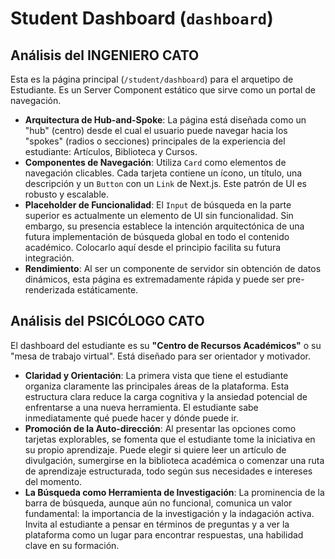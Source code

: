 # Student Dashboard (`dashboard`)

## Análisis del INGENIERO CATO

Esta es la página principal (`/student/dashboard`) para el arquetipo de Estudiante. Es un Server Component estático que sirve como un portal de navegación.

-   **Arquitectura de Hub-and-Spoke**: La página está diseñada como un "hub" (centro) desde el cual el usuario puede navegar hacia los "spokes" (radios o secciones) principales de la experiencia del estudiante: Artículos, Biblioteca y Cursos.
-   **Componentes de Navegación**: Utiliza `Card` como elementos de navegación clicables. Cada tarjeta contiene un ícono, un título, una descripción y un `Button` con un `Link` de Next.js. Este patrón de UI es robusto y escalable.
-   **Placeholder de Funcionalidad**: El `Input` de búsqueda en la parte superior es actualmente un elemento de UI sin funcionalidad. Sin embargo, su presencia establece la intención arquitectónica de una futura implementación de búsqueda global en todo el contenido académico. Colocarlo aquí desde el principio facilita su futura integración.
-   **Rendimiento**: Al ser un componente de servidor sin obtención de datos dinámicos, esta página es extremadamente rápida y puede ser pre-renderizada estáticamente.

## Análisis del PSICÓLOGO CATO

El dashboard del estudiante es su **"Centro de Recursos Académicos"** o su "mesa de trabajo virtual". Está diseñado para ser orientador y motivador.

-   **Claridad y Orientación**: La primera vista que tiene el estudiante organiza claramente las principales áreas de la plataforma. Esta estructura clara reduce la carga cognitiva y la ansiedad potencial de enfrentarse a una nueva herramienta. El estudiante sabe inmediatamente qué puede hacer y dónde puede ir.
-   **Promoción de la Auto-dirección**: Al presentar las opciones como tarjetas explorables, se fomenta que el estudiante tome la iniciativa en su propio aprendizaje. Puede elegir si quiere leer un artículo de divulgación, sumergirse en la biblioteca académica o comenzar una ruta de aprendizaje estructurada, todo según sus necesidades e intereses del momento.
-   **La Búsqueda como Herramienta de Investigación**: La prominencia de la barra de búsqueda, aunque aún no funcional, comunica un valor fundamental: la importancia de la investigación y la indagación activa. Invita al estudiante a pensar en términos de preguntas y a ver la plataforma como un lugar para encontrar respuestas, una habilidad clave en su formación.
